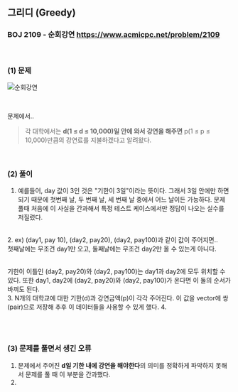## 그리디 (Greedy) 
### BOJ 2109 - 순회강연      <https://www.acmicpc.net/problem/2109>

<br>

### (1) 문제 ###
![순회강연](https://user-images.githubusercontent.com/83392219/140550174-708fe8ca-3b88-4518-8574-b30da04d9e7e.JPG)

<br>

문제에서..<br>
> 각 대학에서는 <b>d(1 ≤ d ≤ 10,000)일 안에 와서 강연을 해주면</b> p(1 ≤ p ≤ 10,000)만큼의 강연료를 지불하겠다고 알려왔다. 

<br>

### (2) 풀이 ###
1. 예를들어, day 값이 3인 것은 "기한이 3일"이라는 뜻이다. 그래서 3일 안에만 하면 되기 때문에 첫번째 날, 두 번째 날, 세 번째 날 중에서 어느 날이든 가능하다. 
   문제 풀때 처음에 이 사실을 간과해서 특정 테스트 케이스에서만 정답이 나오는 실수를 저질렀다.  
<br>
2. 
ex) (day1, pay 10), (day2, pay20), (day2, pay100)과 같이 값이 주어지면.. <br>
첫째날에는 무조건 day1만 오고, 둘째날에는 무조건 day2만 올 수 있는게 아니다.<br><br>

기한이 이틀인 (day2, pay20)와 (day2, pay100)는 day1과 day2에 모두 위치할 수 있다.
또한 day1, day2에 (day2, pay20)와 (day2, pay100)가 온다면 이 둘의 순서가 바껴도 된다.
<br>
3. N개의 대학교에 대한 기한(d)과 강연금액(p)이 각각 주어진다. 이 값을 vector에 쌍(pair)으로 저장해 추후 이 데이터들을 사용할 수 있게 했다.
4. 

<br><br>

### (3) 문제를 풀면서 생긴 오류 ###
1. 문제에서 주어진 **d일 기한 내에 강연을 해야한다**의 의미를 정확하게 파악하지 못해서 문제를 풀 때 이 부분을 간과했다.
2. 
